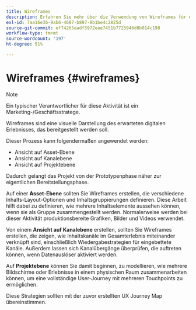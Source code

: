```yaml
---
title: Wireframes
description: Erfahren Sie mehr über die Verwendung von Wireframes für ein AEM Screens-Projekt.
exl-id: 7aa16e3b-9ab6-4687-b897-8b1be4c2825d
source-git-commit: ef74265eadf5972eae7451b7725946d8b014c198
workflow-type: tm+mt
source-wordcount: '197'
ht-degree: 51%

---
```


# Wireframes {#wireframes}

>[!NOTE]
>Ein typischer Verantwortlicher für diese Aktivität ist ein Marketing-/Geschäftsstratege.

Wireframes sind eine visuelle Darstellung des erwarteten digitalen Erlebnisses, das bereitgestellt werden soll.

Dieser Prozess kann folgendermaßen angewendet werden:

* Ansicht auf Asset-Ebene
* Ansicht auf Kanalebene
* Ansicht auf Projektebene

Dadurch gelangt das Projekt von der Prototypenphase näher zur eigentlichen Bereitstellungsphase.

Auf einer **Asset-Ebene** sollten Sie Wireframes erstellen, die verschiedene Inhalts-Layout-Optionen und Inhaltsgruppierungen definieren. Diese Arbeit hilft dabei zu definieren, wie mehrere Inhaltselemente aussehen können, wenn sie als Gruppe zusammengestellt werden.
Normalerweise werden bei dieser Aktivität produktionsbereite Grafiken, Bilder und Videos verwendet.

Von einem **Ansicht auf Kanalebene** erstellen, sollten Sie Wireframes erstellen, die zeigen, wie Inhaltskanäle im Gesamterlebnis miteinander verknüpft sind, einschließlich Wiedergabestrategien für eingebettete Kanäle. Außerdem lassen sich Kanalübergänge überprüfen, die auftreten können, wenn Datenauslöser aktiviert werden.

Auf **Projektebene** können Sie damit beginnen, zu modellieren, wie mehrere Bildschirme oder Erlebnisse in einem physischen Raum zusammenarbeiten können, um eine vollständige User-Journey mit mehreren Touchpoints zu ermöglichen.

Diese Strategien sollten mit der zuvor erstellten UX Journey Map übereinstimmen.
